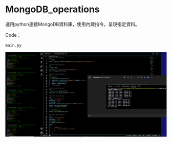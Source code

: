 # MongoDB_operations

運用python連接MongoDB資料庫，使用內建指令，呈現指定資料。

Code：
```bash=
main.py
```

![圖片描述](photo/result.png)